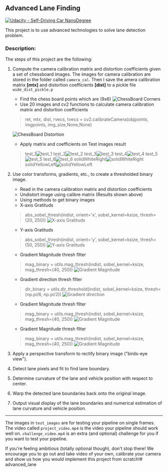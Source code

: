 ## Advanced Lane Finding
[![Udacity - Self-Driving Car NanoDegree](https://s3.amazonaws.com/udacity-sdc/github/shield-carnd.svg)](http://www.udacity.com/drive)

This project is to use advanced technologies to solve lane detection problem.

### Description:
The steps of this project are the following:  

1. Compute the camera calibration matrix and distortion coefficients given a set of chessboard images. The images for camera calibration are stored in the folder called `camera_cal`. Then I save the amera calibration matrix **[mtx]** and distortion coefficients **[dist]** to a pickle file `wide_dist_pickle.p` 
    * Find the chess board points which are (9x6)
    ![ChessBoard Corners](https://github.com/shangliy/advanced_lane/blob/master/pipline_images/find_orners.png?raw=true)
    * Use 20 images and cv2 functions to calculate camera calibration matrix and distortion coefficients
    > ret, mtx, dist, rvecs, tvecs = cv2.calibrateCamera(objpoints, imgpoints, img_size,None,None)

    ![ChessBoard Distortion](https://github.com/shangliy/advanced_lane/blob/master/pipline_images/carlibre_chessboard.png?raw=true)
    * Apply matrix and coefficients on Test images result
    > test_1![test_1](https://github.com/shangliy/advanced_lane/blob/master/pipline_images/test1_calibre_calibre.png?raw=true)
    > test_2![test_2](https://github.com/shangliy/advanced_lane/blob/master/pipline_images/test2_calibre.png?raw=true)
    > test_3![test_3](https://github.com/shangliy/advanced_lane/blob/master/pipline_images/test3_calibre.png?raw=true)
    > test_4![test_4](https://github.com/shangliy/advanced_lane/blob/master/pipline_images/test4_calibre.png?raw=true)
    > test_5![test_5](https://github.com/shangliy/advanced_lane/blob/master/pipline_images/test5_calibre.png?raw=true)
    > test_6![test_6](https://github.com/shangliy/advanced_lane/blob/master/pipline_images/test6_calibre.png?raw=true)
    > solidWhiteRight![solidWhiteRight](https://github.com/shangliy/advanced_lane/blob/master/pipline_images/solidWhiteRight_calibre.png?raw=true)
    > solidYellowLeft![solidYellowLeft](https://github.com/shangliy/advanced_lane/blob/master/pipline_images/solidYellowLeft_calibre.png?raw=true)

2. Use color transforms, gradients, etc., to create a thresholded binary image.
	* Read in the camera calibration matrix and distortion coefficients
	* Undistort image using calibre matrix (Results shown above)
	* Using methods to get binary images
	 * X-axis Gratituds 
	 > abs_sobel_thresh(indist, orient='x', sobel_kernel=ksize, thresh=(20, 250))
	 > ![X-axis Gratituds ](https://github.com/shangliy/advanced_lane/blob/master/pipline_images/gradx.jpg?raw=true)
	 * Y-axis Gratituds 
	 > abs_sobel_thresh(indist, orient='y', sobel_kernel=ksize, thresh=(50, 250))
	 > ![Y-axis Gratituds ](https://github.com/shangliy/advanced_lane/blob/master/pipline_images/grady.jpg?raw=true)
	 * Gradient Magnitude thresh fllter 
	 > mag_binary = utils.mag_thresh(indist, sobel_kernel=ksize, mag_thresh=(40, 250))
	 > ![Gradient Magnitude ](https://github.com/shangliy/advanced_lane/blob/master/pipline_images/gradient_mag.jpg?raw=true)
	  * Gradient direction thresh fllter 
	 > dir_binary = utils.dir_threshold(indist, sobel_kernel=ksize, thresh=(np.pi/6, np.pi/2))
	 > ![Gradient direction ](https://github.com/shangliy/advanced_lane/blob/master/pipline_images/gradient_dir.jpg?raw=true)
	  * Gradient Magnitude thresh fllter 
	 > mag_binary = utils.mag_thresh(indist, sobel_kernel=ksize, mag_thresh=(40, 250))
	 > ![Gradient Magnitude ](https://github.com/shangliy/advanced_lane/blob/master/pipline_images/gradient_mag.jpg?raw=true)
	  * Gradient Magnitude thresh fllter 
	 > mag_binary = utils.mag_thresh(indist, sobel_kernel=ksize, mag_thresh=(40, 250))
	 > ![Gradient Magnitude ](https://github.com/shangliy/advanced_lane/blob/master/pipline_images/gradient_mag.jpg?raw=true)
	 
  
3. Apply a perspective transform to rectify binary image ("birds-eye view"). 
4. Detect lane pixels and fit to find lane boundary.
5. Determine curvature of the lane and vehicle position with respect to center.
6. Warp the detected lane boundaries back onto the original image.
7. Output visual display of the lane boundaries and numerical estimation of lane curvature and vehicle position.

---

The images in `test_images` are for testing your pipeline on single frames.  The video called `project_video.mp4` is the video your pipeline should work well on.  `challenge_video.mp4` is an extra (and optional) challenge for you if you want to test your pipeline.

If you're feeling ambitious (totally optional though), don't stop there!  We encourage you to go out and take video of your own, calibrate your camera and show us how you would implement this project from scratch!# advanced_lane
